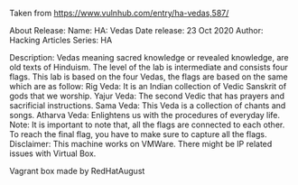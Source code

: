Taken from https://www.vulnhub.com/entry/ha-vedas,587/ 

About Release:
    Name: HA: Vedas
    Date release: 23 Oct 2020
    Author: Hacking Articles
    Series: HA

Description:
    Vedas meaning sacred knowledge or revealed knowledge, are old texts of Hinduism. The level of the lab is intermediate and consists four flags. This lab is based on the four Vedas, the flags are based on the same which are as follow:
        Rig Veda: It is an Indian collection of Vedic Sanskrit of gods that we worship.
        Yajur Veda: The second Vedic that has prayers and sacrificial instructions.
        Sama Veda: This Veda is a collection of chants and songs.
        Atharva Veda: Enlightens us with the procedures of everyday life.
    Note: It is important to note that, all the flags are connected to each other. To reach the final flag, you have to make sure to capture all the flags.
    Disclaimer: This machine works on VMWare. There might be IP related issues with Virtual Box.

Vagrant box made by RedHatAugust
